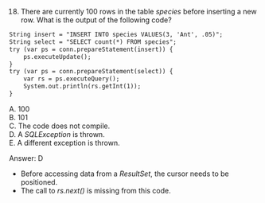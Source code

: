 18. There are currently 100 rows in the table *species* before inserting a new row.
    What is the output of the following code?


```markdown
String insert = "INSERT INTO species VALUES(3, 'Ant', .05)";
String select = "SELECT count(*) FROM species";
try (var ps = conn.prepareStatement(insert)) {
    ps.executeUpdate();
}
try (var ps = conn.prepareStatement(select)) {
    var rs = ps.executeQuery();
    System.out.println(rs.getInt(1));
}
```

A. 100  <br>
B. 101  <br>
C. The code does not compile. <br>
D. A *SQLException* is thrown. <br>
E. A different exception is thrown. <br>


Answer: D

- Before accessing data from a *ResultSet*, the cursor needs to be positioned.
- The call to *rs.next()* is missing from this code.